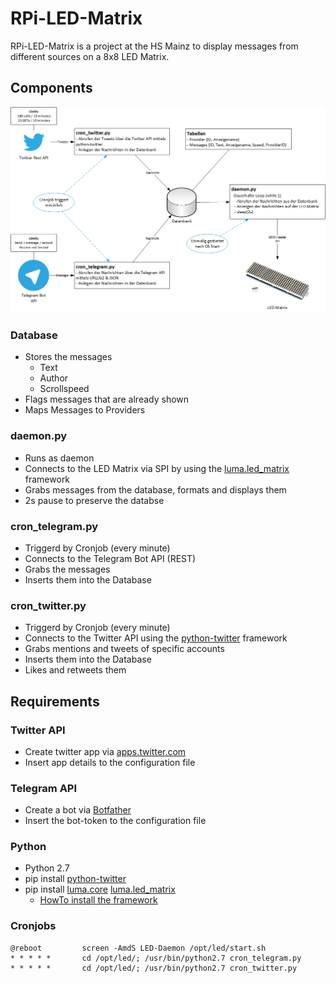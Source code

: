 # RPi-LED-Matrix
RPi-LED-Matrix is a project at the HS Mainz to display messages from different sources on a 8x8 LED Matrix.
## Components
![Info about the developed components](/docs/Komponenten.jpg)
### Database
* Stores the messages
    * Text
    * Author
    * Scrollspeed
* Flags messages that are already shown
* Maps Messages to Providers
### daemon.py
* Runs as daemon
* Connects to the LED Matrix via SPI by using the [luma.led_matrix](https://github.com/rm-hull/luma.led_matrix) framework
* Grabs messages from the database, formats and displays them
* 2s pause to preserve the databse
### cron_telegram.py
* Triggerd by Cronjob (every minute)
* Connects to the Telegram Bot API (REST)
* Grabs the messages
* Inserts them into the Database
### cron_twitter.py
* Triggerd by Cronjob (every minute)
* Connects to the Twitter API using the [python-twitter](https://github.com/bear/python-twitter) framework
* Grabs mentions and tweets of specific accounts
* Inserts them into the Database
* Likes and retweets them
## Requirements
### Twitter API
* Create twitter app via [apps.twitter.com](https://apps.twitter.com/)
* Insert app details to the configuration file
### Telegram API
* Create a bot via [Botfather](https://core.telegram.org/bots#6-botfather)
* Insert the bot-token to the configuration file
### Python
* Python 2.7
* pip install [python-twitter](https://github.com/bear/python-twitter)
* pip install [luma.core](https://github.com/rm-hull/luma.core) [luma.led_matrix](https://github.com/rm-hull/luma.led_matrix)
    * [HowTo install the framework](https://luma-led-matrix.readthedocs.io/en/latest/install.html)
### Cronjobs
    @reboot         screen -AmdS LED-Daemon /opt/led/start.sh
    * * * * *       cd /opt/led/; /usr/bin/python2.7 cron_telegram.py
    * * * * *       cd /opt/led/; /usr/bin/python2.7 cron_twitter.py
